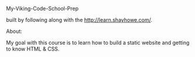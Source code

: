 My-Viking-Code-School-Prep

built by following along with the http://learn.shayhowe.com/.

About:

My goal with this course is to learn how to build a static website and getting to know HTML & CSS.